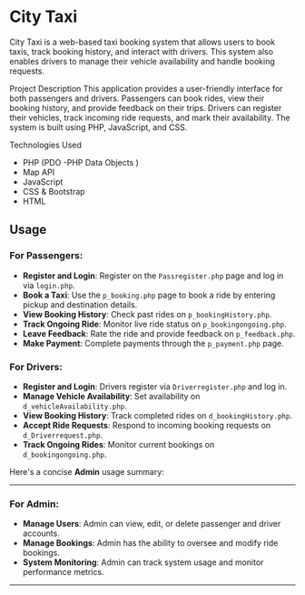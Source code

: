# City Taxi
City Taxi is a web-based taxi booking system that allows users to book taxis, track booking history, and interact with drivers. This system also enables drivers to manage their vehicle availability and handle booking requests.

Project Description
This application provides a user-friendly interface for both passengers and drivers. Passengers can book rides, view their booking history, and provide feedback on their trips. Drivers can register their vehicles, track incoming ride requests, and mark their availability. The system is built using PHP, JavaScript, and CSS.

Technologies Used
- PHP (PDO -PHP Data Objects )
- Map API 
- JavaScript 
- CSS & Bootstrap
- HTML

## Usage

### For Passengers:
- **Register and Login**: Register on the `Passregister.php` page and log in via `login.php`.
- **Book a Taxi**: Use the `p_booking.php` page to book a ride by entering pickup and destination details.
- **View Booking History**: Check past rides on `p_bookingHistory.php`.
- **Track Ongoing Ride**: Monitor live ride status on `p_bookingongoing.php`.
- **Leave Feedback**: Rate the ride and provide feedback on `p_feedback.php`.
- **Make Payment**: Complete payments through the `p_payment.php` page.

### For Drivers:
- **Register and Login**: Drivers register via `Driverregister.php` and log in.
- **Manage Vehicle Availability**: Set availability on `d_vehicleAvailability.php`.
- **View Booking History**: Track completed rides on `d_bookingHistory.php`.
- **Accept Ride Requests**: Respond to incoming booking requests on `d_Driverrequest.php`.
- **Track Ongoing Rides**: Monitor current bookings on `d_bookingongoing.php`.

Here's a concise **Admin** usage summary:

---

### For Admin:
- **Manage Users**: Admin can view, edit, or delete passenger and driver accounts.
- **Manage Bookings**: Admin has the ability to oversee and modify ride bookings.
- **System Monitoring**: Admin can track system usage and monitor performance metrics.

---

